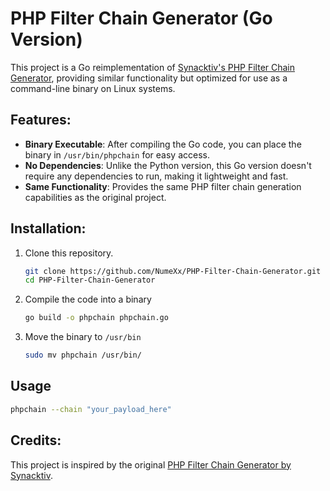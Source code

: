 # PHP Filter Chain Generator (Go Version)

This project is a Go reimplementation of [Synacktiv's PHP Filter Chain Generator](https://github.com/synacktiv/php_filter_chain_generator/), providing similar functionality but optimized for use as a command-line binary on Linux systems.

## Features:
- **Binary Executable**: After compiling the Go code, you can place the binary in `/usr/bin/phpchain` for easy access.
- **No Dependencies**: Unlike the Python version, this Go version doesn't require any dependencies to run, making it lightweight and fast.
- **Same Functionality**: Provides the same PHP filter chain generation capabilities as the original project.

## Installation:
1. Clone this repository.
   ```bash
   git clone https://github.com/NumeXx/PHP-Filter-Chain-Generator.git
   cd PHP-Filter-Chain-Generator
   ```
2. Compile the code into a binary
   ```bash
   go build -o phpchain phpchain.go
   ```
3. Move the binary to `/usr/bin`
   ```bash
   sudo mv phpchain /usr/bin/
   ```
## Usage
```bash
phpchain --chain "your_payload_here"
```
## Credits:
This project is inspired by the original [PHP Filter Chain Generator by Synacktiv](https://github.com/synacktiv/php_filter_chain_generator/).
